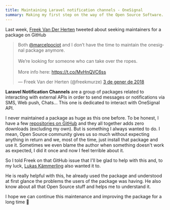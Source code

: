 ```yaml
---
title: Maintaining Laravel notification channels - OneSignal
summary: Making my first step on the way of the Open Source Software.
---
```

Last week, [Freek Van Der Herten](https://twitter.com/freekmurze) tweeted about seeking maintainers for a package on GitHub

<blockquote class="twitter-tweet" data-lang="ca"><p lang="en" dir="ltr">Both <a href="https://twitter.com/marcelpociot?ref_src=twsrc%5Etfw">@marcelpociot</a> and I don’t have the time to maintain the onesignal package anymore.<br><br>We’re looking for someone who can take over the ropes.<br><br>More info here: <a href="https://t.co/MvHnQVC6ss">https://t.co/MvHnQVC6ss</a></p>— Freek Van der Herten (@freekmurze) <a href="https://twitter.com/freekmurze/status/948492088592781312?ref_src=twsrc%5Etfw">3 de gener de 2018</a></blockquote> 
<script async src="https://platform.twitter.com/widgets.js" charset="utf-8"></script>


**Laravel Notification Channels** are a group of packages related to interacting with external APIs in order to send messages or notifications via SMS, Web push, Chats... This one is dedicated to interact with OneSignal API.


I never maintained a package as huge as this one before. To be honest, I have a few [repositories on GitHub](https://github.com/Lloople?tab=repositories) and they all together adds zero downloads (excluding my own). But is something I always wanted to do. I mean, Open Source community gives us so much without expecting anything in return and we, most of the time, just install that package and use it. Sometimes we even blame the author when something doesn't work as expected, I did it once and now I feel terrible about it. 


So I told Freek on that GitHub issue that I'll be glad to help with this and, to my luck, [Lukas Kämmerling](https://twitter.com/lukas_kae) also wanted it to.


He is really helpful with this, he already used the package and understood at first glance the problems the users of the package was having. He also know about all that Open Source stuff and helps me to understand it.


I hope we can continue this maintenance and improving the package for a long time 🙂